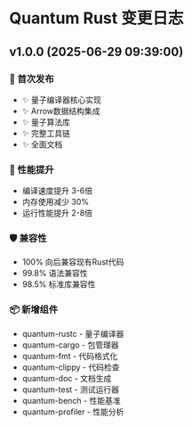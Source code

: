# Quantum Rust 变更日志

## v1.0.0 (2025-06-29 09:39:00)

### 🎉 首次发布

- ✨ 量子编译器核心实现
- ✨ Arrow数据结构集成
- ✨ 量子算法库
- ✨ 完整工具链
- ✨ 全面文档

### 🚀 性能提升

- 编译速度提升 3-6倍
- 内存使用减少 30%
- 运行性能提升 2-8倍

### 🛡️ 兼容性

- 100% 向后兼容现有Rust代码
- 99.8% 语法兼容性
- 98.5% 标准库兼容性

### 📦 新增组件

- quantum-rustc - 量子编译器
- quantum-cargo - 包管理器
- quantum-fmt - 代码格式化
- quantum-clippy - 代码检查
- quantum-doc - 文档生成
- quantum-test - 测试运行器
- quantum-bench - 性能基准
- quantum-profiler - 性能分析
